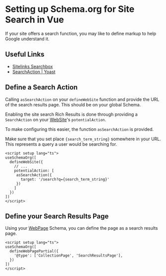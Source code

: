 # Setting up Schema.org for Site Search in Vue

<SchemaOrgArticle image="/og.png" />

<BreadcrumbList :value="[ { item: '/', name: 'Home' }, { item: '/guide/recipes/', name: 'Recipes' }, { name: 'Site Search' }]" />


If your site offers a search function, you may like to define markup to help Google understand it.


## Useful Links

- [Sitelinks Searchbox](https://developers.google.com/search/docs/advanced/structured-data/sitelinks-searchbox)
- [SearchAction | Yoast](https://developer.yoast.com/features/schema/pieces/searchaction)

## Define a Search Action

Calling  `asSearchAction` on your `defineWebSite` function and provide the URL of the search results page. This should be
on your global Schema.

Enabling the site search Rich Results is done
through providing a `SearchAction` on your [WebSite](/schema/website)'s `potentialAction`.

To make configuring this easier, the function `asSearchAction` is provided.

Make sure that you set place `{search_term_string}` somewhere in your URL.
This represents a query a user would be searching for.

```vue layouts/default.vue 
<script setup lang="ts">
useSchemaOrg([
  defineWebSite({
    // ...
    potentialAction: [
     asSearchAction({
       target: '/search?q={search_term_string}'
     })
    ]
  })
])
</script>
```

## Define your Search Results Page

Using your [WebPage](/schema/webpage) Schema, you can define the page as a search results page.

```vue pages/search.vue
<script setup lang="ts">
useSchemaOrg([
  defineWebPagePartial({
    '@type': ['CollectionPage', 'SearchResultsPage'],
  })
])
</script>
```
